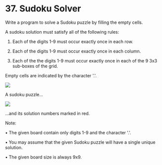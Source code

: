 # 37. Sudoku Solver

Write a program to solve a Sudoku puzzle by filling the empty cells.

A sudoku solution must satisfy all of the following rules:

1. Each of the digits 1-9 must occur exactly once in each row.

2. Each of the digits 1-9 must occur exactly once in each column.

3. Each of the the digits 1-9 must occur exactly once in each of the 9 3x3 sub-boxes of the grid.


Empty cells are indicated by the character '.'.

<img src="../pictures/37.png">

A sudoku puzzle...

<img src="../pictures/37(1).png">

...and its solution numbers marked in red.

Note:

• The given board contain only digits 1-9 and the character '.'.

• You may assume that the given Sudoku puzzle will have a single unique solution.

• The given board size is always 9x9.